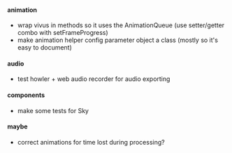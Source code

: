 #### animation
* wrap vivus in methods so it uses the AnimationQueue (use setter/getter combo with setFrameProgress)
* make animation helper config parameter object a class (mostly so it's easy to document)

#### audio
* test howler + web audio recorder for audio exporting

#### components
* make some tests for Sky

#### maybe
* correct animations for time lost during processing?
